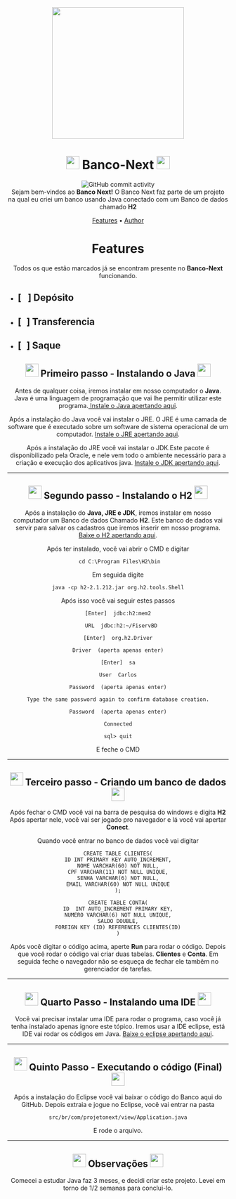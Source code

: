 <div align="center">
  <img src="https://media2.giphy.com/media/e6tA359EUw2kqhOBHL/giphy.gif?cid=ecf05e479dkyhe5tufa2k0dxzjng9xuh3wv78vv9c36jnqyc&rid=giphy.gif&ct=s" width="300px">
</div>

<h1 align="center"><img src="https://media3.giphy.com/media/Dl1vSg7nXEJ9sw1H1o/giphy.gif?cid=ecf05e47ztvfw7g05t7b0iv2fkmimaga6ucbxl664gtnbet9&rid=giphy.gif&ct=s" width="30px"> Banco-Next <img src="https://media3.giphy.com/media/Dl1vSg7nXEJ9sw1H1o/giphy.gif?cid=ecf05e47ztvfw7g05t7b0iv2fkmimaga6ucbxl664gtnbet9&rid=giphy.gif&ct=s" width="30px"></h1>

<div align="center">
    <img alt="GitHub commit activity" src="https://img.shields.io/github/commit-activity/m/CarlosDev101/Bank-Next">
</div>

<div align="center">
  Sejam bem-vindos ao <b>Banco Next!</b> O Banco Next faz parte de um projeto na qual eu criei um banco usando Java conectado com um Banco de dados chamado <b>H2</b>
</div>

<p align="center">
  <a href="https://github.com/CarlosDev101/Bank-Next/blob/main/README.md">Features</a> •
  <a href="https://github.com/CarlosDev101">Author</a>
</p>

<h1 align="center">  Features   </h2>

<div align="center">
  Todos os que estão marcados já se encontram presente no <b>Banco-Next</b> funcionando. 
</div>

  - <h2 width="30x">[<img src="https://media3.giphy.com/media/Dl1vSg7nXEJ9sw1H1o/giphy.gif?cid=ecf05e47ztvfw7g05t7b0iv2fkmimaga6ucbxl664gtnbet9&rid=giphy.gif&ct=s" width="15px">] Depósito</h2>
  - <h2 width="30x">[<img src="https://media3.giphy.com/media/Dl1vSg7nXEJ9sw1H1o/giphy.gif?cid=ecf05e47ztvfw7g05t7b0iv2fkmimaga6ucbxl664gtnbet9&rid=giphy.gif&ct=s" width="12px">] Transferencia</h2>
  - <h2 width="30x">[<img src="https://media3.giphy.com/media/Dl1vSg7nXEJ9sw1H1o/giphy.gif?cid=ecf05e47ztvfw7g05t7b0iv2fkmimaga6ucbxl664gtnbet9&rid=giphy.gif&ct=s" width="12px">] Saque</h2>


<div align="center">
  <h2><img src="https://media0.giphy.com/media/RgzAimVNu51jHb3fGi/giphy.gif?cid=ecf05e477zi4xttwa4s4i2jawvbt3trx5qjtmi0i5w5c8py2&rid=giphy.gif&ct=s" width="30px"> Primeiro passo - Instalando o Java <img src="https://media0.giphy.com/media/RgzAimVNu51jHb3fGi/giphy.gif?cid=ecf05e477zi4xttwa4s4i2jawvbt3trx5qjtmi0i5w5c8py2&rid=giphy.gif&ct=s" width="30px"></h2>
  
  Antes de qualquer coisa, iremos instalar em nosso computador o <b>Java</b>. Java é uma linguagem de programação que vai lhe permitir utilizar este programa.<a href="https://java.com/pt-BR/download/ie_manual.jsp" target="_blank"> Instale o Java apertando aqui</a>. 
  
  Após a instalação do Java você vai instalar o JRE. O JRE é uma camada de software que é executado sobre um software de sistema operacional de um computador. <a href="https://www.oracle.com/java/technologies/install-windows.html" target="_blank"> Instale o JRE apertando aqui</a>. 
  
  Após a instalação do JRE você vai instalar o JDK.Este pacote é disponibilizado pela Oracle, e nele vem todo o ambiente necessário para a criação e execução dos aplicativos java. <a href="https://www.oracle.com/java/technologies/downloads/" target="_blank"> Instale o JDK apertando aqui</a>. 
</div>

<hr>

<div align="center">
  <h2><img src="https://media2.giphy.com/media/3ya3f6h1RbMxDzEG0r/giphy.gif?cid=ecf05e47w67j6yitp5pt8dne262h12mwyzv1k0l8uj6x3qf0&rid=giphy.gif&ct=s" width="30px"> Segundo passo - Instalando o H2 <img src="https://media2.giphy.com/media/3ya3f6h1RbMxDzEG0r/giphy.gif?cid=ecf05e47w67j6yitp5pt8dne262h12mwyzv1k0l8uj6x3qf0&rid=giphy.gif&ct=s" width="30px"></h2>
  Após a instalação do <b>Java, JRE e JDK</b>, iremos instalar em nosso computador um Banco de dados Chamado <b>H2</b>. Este banco de dados vai servir para salvar os cadastros que iremos inserir em nosso programa. <a href="http://h2database.com/html/download.html" target="_blank">Baixe o H2 apertando aqui</a>. 
  
  Após ter instalado, você vai abrir o CMD e digitar 
  
  	 cd C:\Program Files\H2\bin
  
  Em seguida digite
  
    java -cp h2-2.1.212.jar org.h2.tools.Shell
  
  Após isso você vai seguir estes passos

    [Enter]  jdbc:h2:mem2
  
      URL  jdbc:h2:~/FiservBD
  
    [Enter]  org.h2.Driver
  
    Driver  (aperta apenas enter)
  
    [Enter]  sa
  
    User  Carlos
  
    Password  (aperta apenas enter)
  
    Type the same password again to confirm database creation.
  
    Password  (aperta apenas enter)
  
    Connected
  
    sql> quit

   E feche o CMD 
  
</div>

<hr>

<div align="center">
  <h2><img src="https://media3.giphy.com/media/3OOZj3qNyiHDAWrbfn/giphy.gif?cid=ecf05e47xumvuhjizlo942pfu6fn1m2bdzaao8m3cmrt3bpc&rid=giphy.gif&ct=s" width="30px"> Terceiro passo - Criando um banco de dados <img src="https://media3.giphy.com/media/3OOZj3qNyiHDAWrbfn/giphy.gif?cid=ecf05e47xumvuhjizlo942pfu6fn1m2bdzaao8m3cmrt3bpc&rid=giphy.gif&ct=s" width="30px"></h2>
  
  Após fechar o CMD você vai na barra de pesquisa do windows e digita <b>H2</b> Após apertar nele, você vai ser jogado pro navegador e lá você vai apertar <b>Conect</b>.
  
  Quando você entrar no banco de dados você vai digitar
  
    CREATE TABLE CLIENTES(
    ID INT PRIMARY KEY AUTO_INCREMENT,
    NOME VARCHAR(60) NOT NULL,
    CPF VARCHAR(11) NOT NULL UNIQUE,
    SENHA VARCHAR(6) NOT NULL,
    EMAIL VARCHAR(60) NOT NULL UNIQUE
    );

    CREATE TABLE CONTA(
    ID  INT AUTO_INCREMENT PRIMARY KEY,
    NUMERO VARCHAR(6) NOT NULL UNIQUE,
    SALDO DOUBLE,
    FOREIGN KEY (ID) REFERENCES CLIENTES(ID)
    )
  
  Após você  digitar o código acima, aperte <b>Run</b> para rodar o código. Depois que você rodar o código vai criar duas tabelas. <b>Clientes</b> e <b>Conta</b>. Em seguida feche o navegador não se esqueça de fechar ele tambêm no gerenciador de tarefas. 
</div>

<hr>

<div align="center">
  <h2><img src="https://media1.giphy.com/media/Iha8mghCOKWYONp31N/giphy.gif?cid=ecf05e470j00jo20am5a3yz5kloh4loak7zbgb5gmx868omf&rid=giphy.gif&ct=s" width="30px"> Quarto Passo - Instalando uma IDE <img src="https://media1.giphy.com/media/Iha8mghCOKWYONp31N/giphy.gif?cid=ecf05e470j00jo20am5a3yz5kloh4loak7zbgb5gmx868omf&rid=giphy.gif&ct=s" width="30px"></h2>
  
  Você vai precisar instalar uma IDE para rodar o programa, caso você já tenha instalado apenas ignore este tópico. Iremos usar a IDE eclipse, está IDE vai rodar os códigos em Java. <a href="https://www.eclipse.org/downloads/" target="_blank">Baixe o eclipse apertando aqui</a>. 
</div>

<hr>

<div align="center">
  <h2><img src="https://media3.giphy.com/media/5Lmn42BCOy99RaGRP7/giphy.gif?cid=ecf05e47ihyp455ordizz2qfo3gpow3yhbao4q314ja7rsgj&rid=giphy.gif&ct=s" width="30px"> Quinto Passo - Executando o código (Final) <img src="https://media3.giphy.com/media/5Lmn42BCOy99RaGRP7/giphy.gif?cid=ecf05e47ihyp455ordizz2qfo3gpow3yhbao4q314ja7rsgj&rid=giphy.gif&ct=s" width="30px"></h2>
  
  Após a instalação do Eclipse você vai baixar o código do Banco aqui do GitHub. Depois extraia e jogue no Eclipse, você vai entrar na pasta
  
    src/br/com/projetonext/view/Application.java
  
  E rode o arquivo.
  
</div>  

<hr>

<div align="center">
  <h2><img src="https://media0.giphy.com/media/e3U7LE7478wVHb7rsz/giphy.gif?cid=ecf05e47gpp2vqhszhdguj1otmjfc0fdc7m3r6icgf94sdsj&rid=giphy.gif&ct=s" width="30px"> Observações <img src="https://media0.giphy.com/media/e3U7LE7478wVHb7rsz/giphy.gif?cid=ecf05e47gpp2vqhszhdguj1otmjfc0fdc7m3r6icgf94sdsj&rid=giphy.gif&ct=s" width="30px"></h2>
  
  Comecei a estudar Java faz 3 meses, e decidi criar este projeto. Levei em torno de 1/2 semanas para conclui-lo.
</div>  
